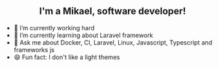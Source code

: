 
<h2 align="center">
  I'm a Mikael, software developer!
</h2>

- 🔭 I’m currently working hard
- 📒 I’m currently learning about Laravel framework
- 💬 Ask me about Docker, CI, Laravel, Linux, Javascript, Typescript and frameworks js
- 😄 Fun fact: I don't like a light themes
